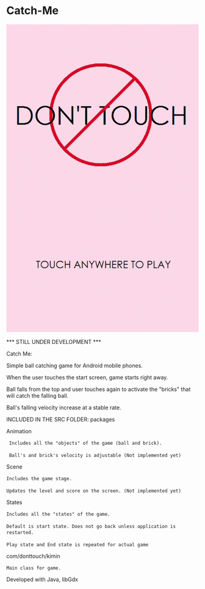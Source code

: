 # Catch-Me

![alt tag](https://github.com/thekiminlee/Catch-Me/blob/master/src/Catch%20Me%20Demo.gif)

*** STILL UNDER DEVELOPMENT ***

Catch Me:
  
Simple ball catching game for Android mobile phones.

When the user touches the start screen, game starts right away.

Ball falls from the top and user touches again to activate the "bricks" that will catch the falling ball.

Ball's falling velocity increase at a stable rate.

INCLUDED IN THE SRC FOLDER: packages

  Animation
  
     Includes all the "objects" of the game (ball and brick).
     
     Ball's and brick's velocity is adjustable (Not implemented yet)
     
  Scene
  
    Includes the game stage.
    
    Updates the level and score on the screen. (Not implemented yet)
    
  States
  
    Includes all the "states" of the game.
    
    Default is start state. Does not go back unless application is restarted.
    
    Play state and End state is repeated for actual game
    
  com/donttouch/kimin
  
    Main class for game.

Developed with Java, libGdx
